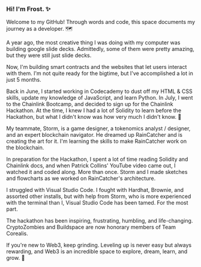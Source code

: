 ### Hi!  I'm Frost. ✨ 

Welcome to my GitHub!  Through words and code, this space documents my journey as a developer.  🗺️

A year ago, the most creative thing I was doing with my computer was building google slide decks.  Admittedly, some of them were pretty amazing, but they were still just slide decks.

Now, I'm building smart contracts and the websites that let users interact with them.  I'm not quite ready for the bigtime, but I've accomplished a lot in just 5 months.

Back in June, I started working in Codecademy to dust off my HTML & CSS skills, update my knowledge of JavaScript, and learn Python.  In July, I went to the Chainlink Bootcamp, and decided to sign up for the Chainlink Hackathon.  At the time, I knew I had a lot of Solidity to learn before the Hackathon, but what I didn't know was how very much I didn't know. 🙂

My teammate, Storm, is a game designer, a tokenomics analyst / designer, and an expert blockchain navigator.  He dreamed up RainCatcher and is creating the art for it.  I'm learning the skills to make RainCatcher work on the blockchain.

In preparation for the Hackathon, I spent a lot of time reading Solidity and Chainlink docs, and when Patrick Collins' YouTube video came out, I watched it and coded along.  More than once.  Storm and I made sketches and flowcharts as we worked on RainCatcher's architecture.

I struggled with Visual Studio Code.  I fought with Hardhat, Brownie, and assorted other installs, but with help from Storm, who is more experienced with the terminal than I, Visual Studio Code has been tamed.  For the most part.

The hackathon has been inspiring, frustrating, humbling, and life-changing.  CryptoZombies and Buildspace are now honorary members of Team Corealis.

If you're new to Web3, keep grinding.  Leveling up is never easy but always rewarding, and Web3 is an incredible space to explore, dream, learn, and grow. 💚  






